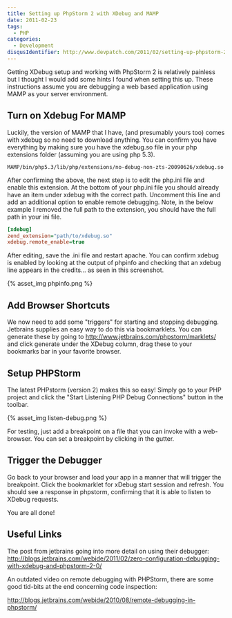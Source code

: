 ```yaml
---
title: Setting up PhpStorm 2 with XDebug and MAMP
date: 2011-02-23
tags:
  - PHP
categories:
  - Development
disqusIdentifier: http://www.devpatch.com/2011/02/setting-up-phpstorm-2-with-xdebug-and-mamp
---
```


Getting XDebug setup and working with PhpStorm 2 is relatively painless but I thought I would add some hints I found when setting this up. These instructions assume you are debugging a web based application using MAMP as your server environment.

<!-- more -->

## Turn on Xdebug For MAMP
Luckily, the version of MAMP that I have, (and presumably yours too) comes with xdebug so no need to download anything. You can confirm you have everything by making sure you have the xdebug.so file in your php extensions folder (assuming you are using php 5.3).


`MAMP/bin/php5.3/lib/php/extensions/no-debug-non-zts-20090626/xdebug.so`

After confirming the above, the next step is to edit the php.ini file and enable this extension. At the bottom of your php.ini file you should already have an item under xdebug with the correct path. Uncomment this line and add an additional option to enable remote debugging. Note, in the below example I removed the full path to the extension, you should have the full path in your ini file.

```ini
[xdebug]
zend_extension="path/to/xdebug.so"
xdebug.remote_enable=true
```

After editing, save the .ini file and restart apache. You can confirm xdebug is enabled by looking at the output of phpinfo and checking that an xdebug line appears in the credits... as seen in this screenshot.

{% asset_img phpinfo.png %}

## Add Browser Shortcuts
We now need to add some "triggers" for starting and stopping debugging. Jetbrains supplies an easy way to do this via bookmarklets. You can generate these by going to <a href="http://www.jetbrains.com/phpstorm/marklets/">http://www.jetbrains.com/phpstorm/marklets/</a> and click generate under the XDebug column, drag these to your bookmarks bar in your favorite browser.

## Setup PHPStorm
The latest PHPstorm (version 2) makes this so easy! Simply go to your PHP project and click the "Start Listening PHP Debug Connections" button in the toolbar.

{% asset_img listen-debug.png %}

For testing, just add a breakpoint on a file that you can invoke with a web-browser. You can set a breakpoint by clicking in the gutter.

## Trigger the Debugger
Go back to your browser and load your app in a manner that will trigger the breakpoint. Click the bookmarklet for xDebug start session and refresh. You should see a response in phpstorm, confirming that it is able to listen to XDebug requests.

You are all done!

## Useful Links
The post from jetbrains going into more detail on using their debugger:
<a href="http://blogs.jetbrains.com/webide/2011/02/zero-configuration-debugging-with-xdebug-and-phpstorm-2-0/">http://blogs.jetbrains.com/webide/2011/02/zero-configuration-debugging-with-xdebug-and-phpstorm-2-0/</a>

An outdated video on remote debugging with PHPStorm, there are some good tid-bits at the end concerning code inspection:

<a href="http://blogs.jetbrains.com/webide/2010/08/remote-debugging-in-phpstorm/">http://blogs.jetbrains.com/webide/2010/08/remote-debugging-in-phpstorm/</a>

